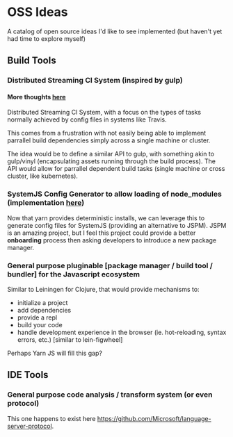 # OSS Ideas
A catalog of open source ideas I'd like to see implemented (but haven't yet had time to explore myself)

## Build Tools

### Distributed Streaming CI System (inspired by gulp)
#### More thoughts [here](./ci.md)
Distributed Streaming CI System, with a focus on the types of tasks normally achieved by config files in systems like Travis.

This comes from a frustration with not easily being able to implement parrallel build dependencies simply across a single machine or cluster.

The idea would be to define a similar API to gulp, with something akin to gulp/vinyl (encapsulating assets running through the build process). The API would allow for parrallel dependent build tasks (single machine or cross cluster, like kubernetes).

### SystemJS Config Generator to allow loading of node_modules (implementation [here](https://github.com/alexisvincent/systemjs-config-builder))
Now that yarn provides deterministic installs, we can leverage this to generate config files for SystemJS (providing an alternative to JSPM). JSPM is an amazing project, but I feel this project could provide a better **onboarding** process then asking developers to introduce a new package manager.

### General purpose pluginable [package manager / build tool / bundler] for the Javascript ecosystem
Similar to Leiningen for Clojure, that would provide mechanisms to:
- initialize a project
- add dependencies
- provide a repl
- build your code
- handle development experience in the browser (ie. hot-reloading, syntax errors, etc.) [similar to lein-figwheel]

Perhaps Yarn JS will fill this gap?

## IDE Tools

### General purpose code analysis / transform system (or even protocol)
This one happens to exist here https://github.com/Microsoft/language-server-protocol.
